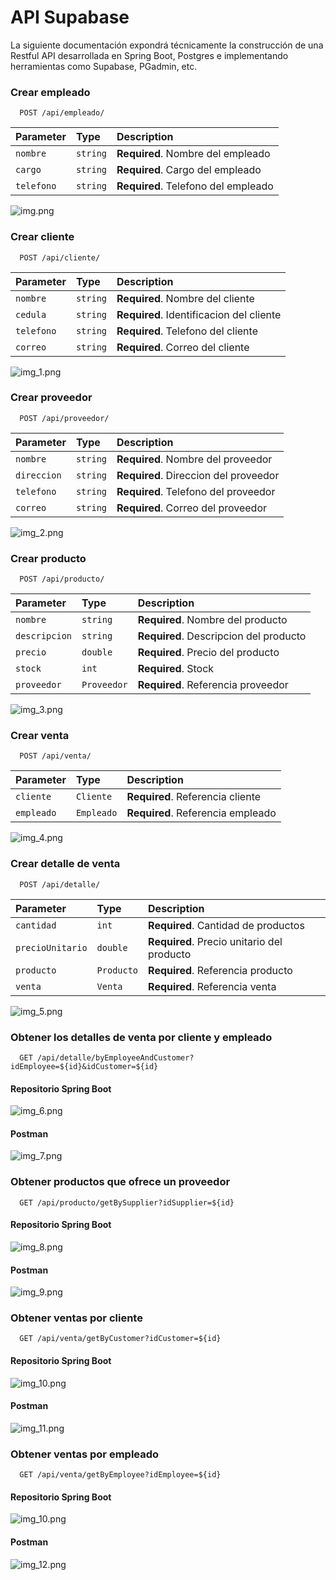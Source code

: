 # API Supabase

La siguiente documentación expondrá técnicamente la construcción de una Restful API desarrollada en Spring Boot, Postgres e implementando herramientas como Supabase, PGadmin, etc.

### Crear empleado

```http
  POST /api/empleado/
```
| Parameter | Type     | Description                       |
| :-------- | :------- | :-------------------------------- |
| `nombre`      | `string` | **Required**. Nombre del empleado |
| `cargo`      | `string` | **Required**. Cargo del empleado |
| `telefono`      | `string` | **Required**. Telefono del empleado |

![img.png](images/img.png)

### Crear cliente

```http
  POST /api/cliente/
```
| Parameter | Type     | Description                       |
| :-------- | :------- | :-------------------------------- |
| `nombre`      | `string` | **Required**. Nombre del cliente |
| `cedula`      | `string` | **Required**. Identificacion del cliente |
| `telefono`      | `string` | **Required**. Telefono del cliente |
| `correo`      | `string` | **Required**. Correo del cliente |

![img_1.png](images/img_1.png)

### Crear proveedor

```http
  POST /api/proveedor/
```
| Parameter | Type     | Description                       |
| :-------- | :------- | :-------------------------------- |
| `nombre`      | `string` | **Required**. Nombre del proveedor |
| `direccion`      | `string` | **Required**. Direccion del proveedor |
| `telefono`      | `string` | **Required**. Telefono del proveedor |
| `correo`      | `string` | **Required**. Correo del proveedor |

![img_2.png](images/img_2.png)

### Crear producto

```http
  POST /api/producto/
```
| Parameter | Type     | Description                       |
| :-------- | :------- | :-------------------------------- |
| `nombre`      | `string` | **Required**. Nombre del producto |
| `descripcion`      | `string` | **Required**. Descripcion del producto |
| `precio`      | `double` | **Required**. Precio del producto |
| `stock`      | `int` | **Required**. Stock |
| `proveedor`      | `Proveedor` | **Required**. Referencia proveedor |

![img_3.png](images/img_3.png)

### Crear venta

```http
  POST /api/venta/
```
| Parameter | Type     | Description                       |
| :-------- | :------- | :-------------------------------- |
| `cliente`      | `Cliente` | **Required**. Referencia cliente |
| `empleado`      | `Empleado` | **Required**. Referencia empleado |

![img_4.png](images/img_4.png)

### Crear detalle de venta

```http
  POST /api/detalle/
```
| Parameter | Type     | Description                       |
| :-------- | :------- | :-------------------------------- |
| `cantidad`      | `int` | **Required**. Cantidad de productos |
| `precioUnitario`      | `double` | **Required**. Precio unitario del producto |
| `producto`      | `Producto` | **Required**. Referencia producto |
| `venta`      | `Venta` | **Required**. Referencia venta |

![img_5.png](images/img_5.png)

### Obtener los detalles de venta por cliente y empleado

```http
  GET /api/detalle/byEmployeeAndCustomer?idEmployee=${id}&idCustomer=${id}
```

#### Repositorio Spring Boot

![img_6.png](images/img_6.png)

#### Postman

![img_7.png](images/img_7.png)

### Obtener productos que ofrece un proveedor

```http
  GET /api/producto/getBySupplier?idSupplier=${id}
```

#### Repositorio Spring Boot

![img_8.png](images/img_8.png)

#### Postman

![img_9.png](images/img_9.png)

### Obtener ventas por cliente

```http
  GET /api/venta/getByCustomer?idCustomer=${id}
```

#### Repositorio Spring Boot

![img_10.png](images/img_10.png)

#### Postman

![img_11.png](images/img_11.png)

### Obtener ventas por empleado

```http
  GET /api/venta/getByEmployee?idEmployee=${id}
```

#### Repositorio Spring Boot

![img_10.png](images/img_10.png)

#### Postman

![img_12.png](images/img_12.png)




